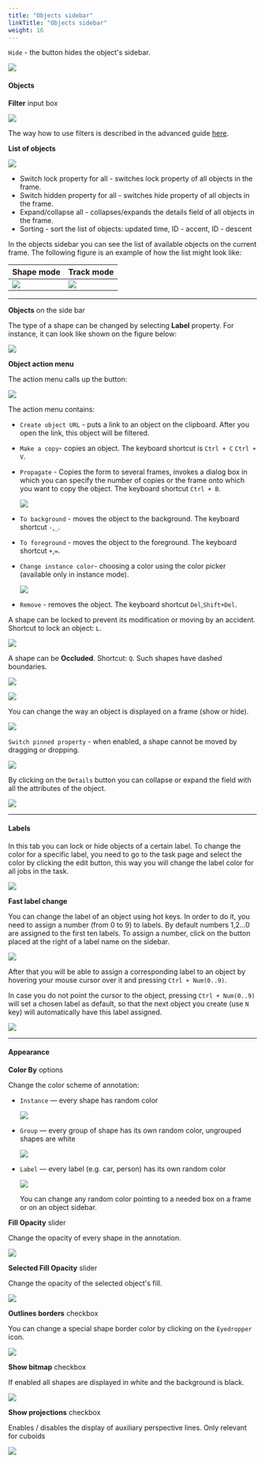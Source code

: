 ```yaml
---
title: "Objects sidebar"
linkTitle: "Objects sidebar"
weight: 16
---
```


`Hide` - the button hides the object's sidebar.

![](/images/image146.jpg)

#### Objects

**Filter** input box

![](/images/image059.jpg)

The way how to use filters is described in the advanced guide [here](/docs/for-users/user-guide/advanced/filter/).

**List of objects**

![](/images/image147.jpg)

- Switch lock property for all - switches lock property of all objects in the frame.
- Switch hidden property for all - switches hide property of all objects in the frame.
- Expand/collapse all - collapses/expands the details field of all objects in the frame.
- Sorting - sort the list of objects: updated time, ID - accent, ID - descent

In the objects sidebar you can see the list of available objects on the current
frame. The following figure is an example of how the list might look like:

| Shape mode                                    | Track mode                                    |
| --------------------------------------------- | --------------------------------------------- |
| ![](/images/image044.jpg) | ![](/images/image045.jpg) |

---

**Objects** on the side bar

The type of a shape can be changed by selecting **Label** property. For instance, it can look like shown on the figure below:

![](/images/image050.jpg)

**Object action menu**

The action menu calls up the button:

![](/images/image047.jpg)

The action menu contains:

- `Create object URL` - puts a link to an object on the clipboard. After you open the link, this object will be filtered.
- `Make a copy`- copies an object. The keyboard shortcut is `Ctrl + C` `Ctrl + V`.
- `Propagate` - Сopies the form to several frames,
  invokes a dialog box in which you can specify the number of copies
  or the frame onto which you want to copy the object. The keyboard shortcut `Ctrl + B`.

  ![](/images/image053.jpg)

- `To background` - moves the object to the background. The keyboard shortcut `-`,`_`.
- `To foreground` - moves the object to the foreground. The keyboard shortcut `+`,`=`.
- `Change instance color`- choosing a color using the color picker (available only in instance mode).

  ![](/images/image153.jpg)

- `Remove` - removes the object. The keyboard shortcut `Del`,`Shift+Del`.

A shape can be locked to prevent its modification or moving by an accident. Shortcut to lock an object: `L`.

![](/images/image046.jpg)

A shape can be **Occluded**. Shortcut: `Q`. Such shapes have dashed boundaries.

![](/images/image048.jpg)

![](/images/image049_detrac.jpg)

You can change the way an object is displayed on a frame (show or hide).

![](/images/image055.jpg)

`Switch pinned property` - when enabled, a shape cannot be moved by dragging or dropping.

![](/images/image052.jpg)

By clicking on the `Details` button you can collapse or expand the field with all the attributes of the object.

![](/images/image154.jpg)

---

#### Labels

In this tab you can lock or hide objects of a certain label.
To change the color for a specific label,
you need to go to the task page and select the color by clicking the edit button,
this way you will change the label color for all jobs in the task.

![](/images/image062.jpg)

**Fast label change**

You can change the label of an object using hot keys. In order to do it, you need to assign a number (from 0 to 9) to labels. By default numbers 1,2...0 are assigned to the first ten labels.
 To assign a number, click on the button placed at the right of a label name on the sidebar.

![](/images/image210.jpg)

After that you will be able to assign a corresponding label to an object
 by hovering your mouse cursor over it and pressing `Ctrl + Num(0..9)`.

In case you do not point the cursor to the object, pressing `Ctrl + Num(0..9)` will set a chosen label as default,
 so that the next object you create (use `N` key) will automatically have this label assigned.

![](/images/image211.jpg)

---

#### Appearance

**Color By** options

Change the color scheme of annotation:

- `Instance` — every shape has random color

  ![](/images/image095_detrac.jpg)

- `Group` — every group of shape has its own random color, ungrouped shapes are white

  ![](/images/image094_detrac.jpg)

- `Label` — every label (e.g. car, person) has its own random color

  ![](/images/image093_detrac.jpg)

  You can change any random color pointing to a needed box on a frame or on an
  object sidebar.

**Fill Opacity** slider

Change the opacity of every shape in the annotation.

![](/images/image086_detrac.jpg)

**Selected Fill Opacity** slider

Change the opacity of the selected object's fill.

![](/images/image089_detrac.jpg)

**Outlines borders** checkbox

You can change a special shape border color by clicking on the `Eyedropper` icon.

![](/images/image088_detrac.jpg)

**Show bitmap** checkbox

If enabled all shapes are displayed in white and the background is black.

![](/images/image087_detrac.jpg)

**Show projections** checkbox

Enables / disables the display of auxiliary perspective lines. Only relevant for cuboids

![](/images/image090_detrac.jpg)
